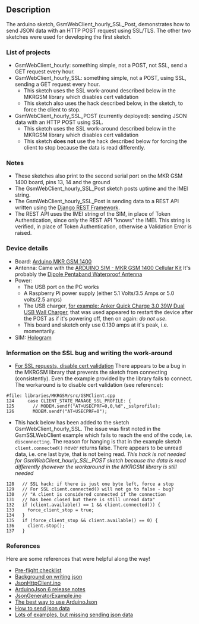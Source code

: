 ## Description
The arduino sketch, GsmWebClient_hourly_SSL_Post,
demonstrates how to send JSON data with an HTTP POST request using SSL/TLS.
The other two sketches were used for developing the first sketch.

### List of projects
* GsmWebClient_hourly: something simple, not a POST, not SSL, send a GET request every hour.
* GsmWebClient_hourly_SSL: something simple, not a POST, using SSL, sending a GET request every hour.
    * This sketch uses the SSL work-around described below in the MKRGSM library
    which disables cert validation
    * This sketch also uses the hack described below, in the sketch, to force the client to stop. 
* GsmWebClient_hourly_SSL_POST (currently deployed): sending JSON data with an HTTP POST using SSL.
    * This sketch uses the SSL work-around described below in the MKRGSM library
    which disables cert validation
    * This sketch **does not** use the hack described below for forcing the client to stop
    because the data is read differently.
### Notes
* These sketches also print to the second serial port on the MKR GSM 1400 board, pins 13, 14 and the ground
* The GsmWebClient_hourly_SSL_Post sketch posts uptime and the IMEI string.
* The GsmWebClient_hourly_SSL_Post is sending data to a REST API written using the [Django REST Framework](https://www.django-rest-framework.org/).
* The REST API uses the IMEI string of the SIM, in place of Token Authentication, since only the REST API "knows" the IMEI.
This string is verified, in place of Token Authentication, otherwise a Validation Error is raised.

### Device details
* Board: [Arduino MKR GSM 1400](https://store-usa.arduino.cc/products/arduino-mkr-gsm-1400)
* Antenna: Came with the [ARDUINO SIM - MKR GSM 1400 Cellular Kit](https://store-usa.arduino.cc/collections/kits/products/arduino-sim-mkr-gsm-1400-cellular-kit)  It's probably the [Dipole Pentaband Waterproof Antenna](https://store-usa.arduino.cc/products/dipole-pentaband-waterproof-antenna?selectedStore=us)
* Power:
    * The USB port on the PC works
    * A Raspberry Pi power supply (either 5.1 Volts/3.5 Amps or 5.0 volts/2.5 amps)
    * The USB charger, [for example: Anker Quick Charge 3.0 39W Dual USB Wall Charger](https://www.amazon.com/gp/product/B01IUSYF8G/),
    that was used appeared to restart the device after the POST
    as if it's powering off, then on again: *do not use*. 
    * This board and sketch only use 0.130 amps at it's peak, i.e. momentarily.
* SIM: [Hologram](https://www.hologram.io/)

### Information on the SSL bug and writing the work-around
* [For SSL requests, disable cert validation](https://arduino.stackexchange.com/questions/60443/arduino-mkr-gsm-1400-ssl-client-example-fails-to-connect)
There appears to be a bug in the MKRGSM library that prevents
the sketch from connecting (consistently).
Even the example provided by the library fails to connect.
The workaround is to disable cert validation (see reference):
```
#file: libraries/MKRGSM/src/GSMClient.cpp
124     case CLIENT_STATE_MANAGE_SSL_PROFILE: {
125       // MODEM.sendf("AT+USECPRF=0,0,%d",_sslprofile);
126       MODEM.sendf("AT+USECPRF=0");
```

* This hack below has been added to the sketch GsmWebClient_hourly_SSL.
The issue was first noted in the GsmSSLWebClient example 
which fails to reach the end of the code, i.e. `disconnecting`. The
reason for hanging is that in the example sketch `client.connected()`
never returns false.  There appears to be unread data, i.e. one last byte, that is not
being read. *This hack is not needed for GsmWebClient_hourly_SSL_POST sketch
because the data is read differently (however the workaround in the MKRGSM
library is still needed*
```
128   // SSL hack: if there is just one byte left, force a stop
129   // For SSL client.connected() will not go to false - bug?
130   // "A client is considered connected if the connection
131   // has been closed but there is still unread data"
132   if (client.available() == 1 && client.connected()) {
133     force_client_stop = true;
134   }
135   if (force_client_stop && client.available() == 0) {
136     client.stop();
137   }
```

### References
Here are some references that were helpful along the way!
* [Pre-flight checklist](https://www.tigoe.com/pcomp/code/arduinowiring/1337/)
* [Background on writing json](https://forum.arduino.cc/t/tomcat-arduino-gsm-shield-post-json/387640)
* [JsonHttpClient.ino](https://arduinojson.org/v6/example/http-client/)
* [ArduinoJson 6 release notes](https://arduinojson.org/news/2018/06/07/version-6-0-0/)
* [JsonGeneratorExample.ino](https://arduinojson.org/v6/example/generator/)
* [The best way to use ArduinoJson](https://arduinojson.org/v6/how-to/reuse-a-json-document/)
* [How to send json data](https://arduinojson.org/v6/example/http-server/)
* [Lots of examples, but missing sending json data](https://arduinogetstarted.com/tutorials/arduino-http-request)


<!---
# vim: ai et ts=4 sw=4 sts=4 nu
-->
